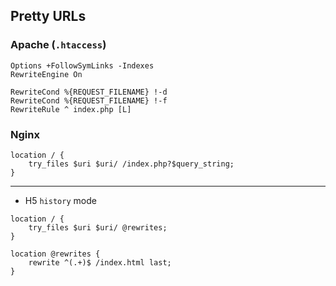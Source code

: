 ## Pretty URLs

### Apache (`.htaccess`)

```
Options +FollowSymLinks -Indexes
RewriteEngine On

RewriteCond %{REQUEST_FILENAME} !-d
RewriteCond %{REQUEST_FILENAME} !-f
RewriteRule ^ index.php [L]
```

### Nginx

```
location / {
    try_files $uri $uri/ /index.php?$query_string;
}
```

---

- H5 `history` mode

```
location / {
    try_files $uri $uri/ @rewrites;
}

location @rewrites {
    rewrite ^(.+)$ /index.html last;
}
```
